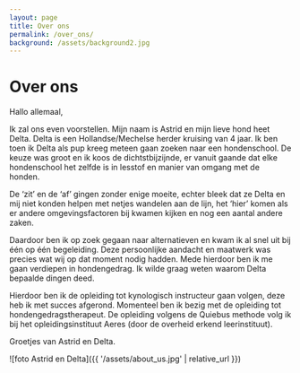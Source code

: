 ```yaml
---
layout: page
title: Over ons
permalink: /over_ons/
background: /assets/background2.jpg
---
```

# Over ons

Hallo allemaal, 

Ik zal ons even voorstellen. Mijn naam is Astrid en mijn lieve hond heet Delta. Delta is een Hollandse/Mechelse herder kruising van 4 jaar. Ik ben toen ik Delta als pup kreeg meteen gaan zoeken naar een hondenschool. De keuze was groot en ik koos de dichtstbijzijnde, er vanuit gaande dat elke hondenschool het zelfde is in lesstof en manier van omgang met de honden.

De ‘zit’ en de ‘af’ gingen zonder enige moeite, echter bleek dat ze Delta en mij niet konden helpen met netjes wandelen aan de lijn, het ‘hier’ komen als er andere omgevingsfactoren bij kwamen kijken en nog een aantal andere zaken.

Daardoor ben ik op zoek gegaan naar alternatieven en kwam ik al snel uit bij één op één begeleiding. Deze persoonlijke aandacht en maatwerk was precies wat wij op dat moment nodig hadden. Mede hierdoor ben ik me gaan verdiepen in hondengedrag. Ik wilde graag weten waarom Delta bepaalde dingen deed.

Hierdoor ben ik de opleiding tot kynologisch instructeur gaan volgen, deze heb ik met succes afgerond. Momenteel ben ik bezig met de opleiding tot hondengedragstherapeut. De opleiding volgens de Quiebus methode volg ik bij het opleidingsinstituut Aeres (door de overheid erkend leerinstituut). 

Groetjes van Astrid en Delta.


![foto Astrid en Delta]({{ '/assets/about_us.jpg' | relative_url }})
